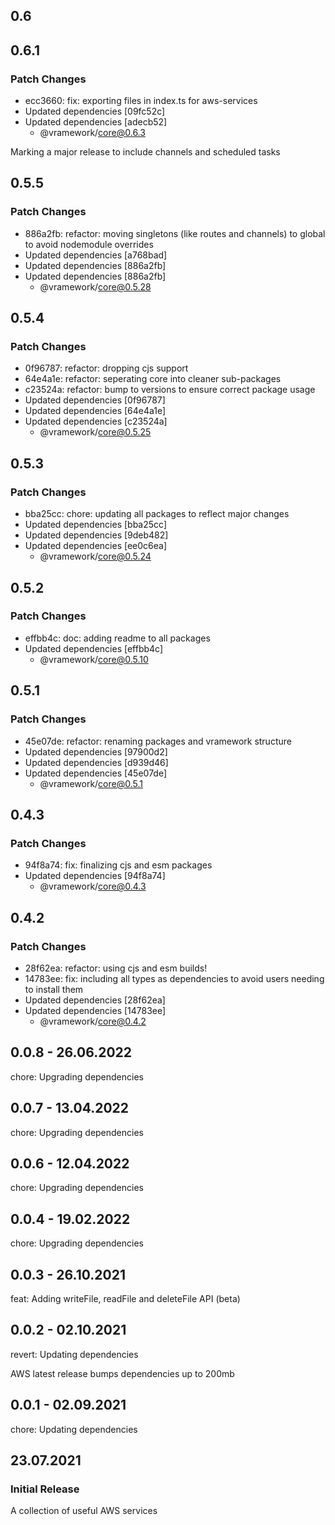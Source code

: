 ## 0.6

## 0.6.1

### Patch Changes

- ecc3660: fix: exporting files in index.ts for aws-services
- Updated dependencies [09fc52c]
- Updated dependencies [adecb52]
  - @vramework/core@0.6.3

Marking a major release to include channels and scheduled tasks

## 0.5.5

### Patch Changes

- 886a2fb: refactor: moving singletons (like routes and channels) to global to avoid nodemodule overrides
- Updated dependencies [a768bad]
- Updated dependencies [886a2fb]
- Updated dependencies [886a2fb]
  - @vramework/core@0.5.28

## 0.5.4

### Patch Changes

- 0f96787: refactor: dropping cjs support
- 64e4a1e: refactor: seperating core into cleaner sub-packages
- c23524a: refactor: bump to versions to ensure correct package usage
- Updated dependencies [0f96787]
- Updated dependencies [64e4a1e]
- Updated dependencies [c23524a]
  - @vramework/core@0.5.25

## 0.5.3

### Patch Changes

- bba25cc: chore: updating all packages to reflect major changes
- Updated dependencies [bba25cc]
- Updated dependencies [9deb482]
- Updated dependencies [ee0c6ea]
  - @vramework/core@0.5.24

## 0.5.2

### Patch Changes

- effbb4c: doc: adding readme to all packages
- Updated dependencies [effbb4c]
  - @vramework/core@0.5.10

## 0.5.1

### Patch Changes

- 45e07de: refactor: renaming packages and vramework structure
- Updated dependencies [97900d2]
- Updated dependencies [d939d46]
- Updated dependencies [45e07de]
  - @vramework/core@0.5.1

## 0.4.3

### Patch Changes

- 94f8a74: fix: finalizing cjs and esm packages
- Updated dependencies [94f8a74]
  - @vramework/core@0.4.3

## 0.4.2

### Patch Changes

- 28f62ea: refactor: using cjs and esm builds!
- 14783ee: fix: including all types as dependencies to avoid users needing to install them
- Updated dependencies [28f62ea]
- Updated dependencies [14783ee]
  - @vramework/core@0.4.2

## 0.0.8 - 26.06.2022

chore: Upgrading dependencies

## 0.0.7 - 13.04.2022

chore: Upgrading dependencies

## 0.0.6 - 12.04.2022

chore: Upgrading dependencies

## 0.0.4 - 19.02.2022

chore: Upgrading dependencies

## 0.0.3 - 26.10.2021

feat: Adding writeFile, readFile and deleteFile API (beta)

## 0.0.2 - 02.10.2021

revert: Updating dependencies

AWS latest release bumps dependencies up to 200mb

## 0.0.1 - 02.09.2021

chore: Updating dependencies

## 23.07.2021

### Initial Release

A collection of useful AWS services
